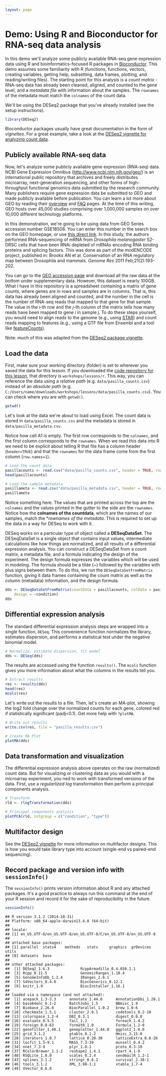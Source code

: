 ```yaml
---
layout: page
---
```




# Demo: Using R and Bioconductor for RNA-seq data analysis

In this demo we'll analyze some publicly available RNA-seq gene expression data using R and bioinformatics-focused R packages in [Bioconductor](http://bioconductor.org/). This demo assumes some familiarity with R (functions, functions, vectors, creating variables, getting help, subsetting, data frames, plotting, and reading/writing files). The starting point for this analysis is a *count matrix* - RNA-seq data has already been cleaned, aligned, and counted to the gene level, and a *metadata file* with information about the samples. The `rownames` of the metadata must match the `colnames` of the count data.

We'll be using the DESeq2 package that you've already installed (see the setup instructions). 


```r
library(DESeq2)
```

Bioconductor packages usually have great documentation in the form of *vignettes*. For a great example, take a look at the [DESeq2 vignette for analyzing count data](http://www.bioconductor.org/packages/release/bioc/vignettes/DESeq2/inst/doc/DESeq2.pdf).




## Publicly available RNA-seq data

Now, let's analyze some publicly available gene expression (RNA-seq) data. NCBI Gene Expression Omnibus (<http://www.ncbi.nlm.nih.gov/geo/>) is an international public repository that archives and freely distributes microarray, next-generation sequencing, and other forms of high-throughput functional genomics data submitted by the research community. Many publishers require gene expression data be submitted to GEO and made publicly available before publication. You can learn a lot more about GEO by reading their [overview](http://www.ncbi.nlm.nih.gov/geo/info/overview.html) and [FAQ](http://www.ncbi.nlm.nih.gov/geo/info/faq.html) pages. At the time of this writing, GEO hosts over 45,000 studies comprising over 1,000,000 samples on over 10,000 different technology platforms.

In this demonstration, we're going to be using data from GEO Series accession number GSE18508. You can enter this number in the search box on the GEO homepage, or use [this direct link](http://www.ncbi.nlm.nih.gov/geo/query/acc.cgi?acc=GSE18508). In this study, the authors performed RNA-sequencing of mRNA from *Drosophila melanogaster* S2-DRSC cells that have been RNAi depleted of mRNAs encoding RNA binding proteins and splicing factors. This was done as part of the modENCODE project, published in: Brooks AN et al. Conservation of an RNA regulatory map between Drosophila and mammals. *Genome Res* 2011 Feb;21(2):193-202.

You can go to the [GEO accession page](http://www.ncbi.nlm.nih.gov/geo/query/acc.cgi?acc=GSE18508) and download all the raw data at the bottom under supplementary data. However, this dataset is nearly 100GB. What I have in this repository is a spreadsheet containing a matrix of gene counts, where genes are in rows and samples are in columns. That is, this data has already been aligned and counted, and the number in the cell is the number of RNA-seq reads that mapped to that gene for that sample. The value in the *i*-th row and the *j*-th column of the matrix tells how many reads have been mapped to gene *i* in sample *j*. To do these steps yourself, you would need to align reads to the genome (e.g., using [STAR](https://code.google.com/p/rna-star/)) and count reads mapping to features (e.g., using a GTF file from Ensembl and a tool like [featureCounts](http://bioinf.wehi.edu.au/featureCounts/)).

Note: much of this was adapted from the [DESeq2 package vignette](http://www.bioconductor.org/packages/release/bioc/vignettes/DESeq2/inst/doc/DESeq2.pdf).

## Load the data

First, make sure your working directory (folder) is set to wherever you saved the data for this lesson. If you downloaded the [code repository for this lesson](https://github.com/bioconnector/workshops/archive/master.zip), that directory is `workshops/lessons/r`. This way, you can reference the data using a *relative path* (e.g. `data/pasilla_counts.csv`) instead of an *absolute path* (e.g. `C:/Users/name/downloads/workshops/lessons/data/pasilla_counts.csv`). You can check where you are with `getwd()`.


```r
getwd()
```

Let's look at the data we're about to load using Excel. The count data is stored in `data/pasilla_counts.csv` and the metadata is stored in `data/pasilla_metadata.csv`. 

Notice how cell A1 is empty. The first row corresponds to the `colnames`, and the first column corresponds to the `rownames`. When we read this data into R we need to be explicit about telling R that file has a column header (`header=TRUE`) and that the `rownames` for the data frame come from the first column (`row.names=1`).


```r
# Load the count data
pasillacounts <- read.csv("data/pasilla_counts.csv", header = TRUE, row.names = 1)
head(pasillacounts)

# Load the sample metadata
pasillameta <- read.csv("data/pasilla_metadata.csv", header = TRUE, row.names = 1)
pasillameta
```

Notice something here. The values that are printed across the top are the `colnames` and the values printed in the gutter to the side are the `rownames`. Notice how the **colnames of the countdata**, which are the names of our samples, match the **rownames of the metadata*. This is required to set up the data in a way for DESeq to work with it.

DESeq works on a particular type of object called a **DESeqDataSet**. The DESeqDataSet is a single object that contains input values, intermediate calculations like how things are normalized, and all results of a differential expression analysis. You can construct a DESeqDataSet from a count matrix, a metadata file, and a formula indicating the design of the experiment. The design formula expresses the variables which will be used in modeling. The formula should be a tilde (~) followed by the variables with plus signs between them. To do this, we run the `DESeqDataSetFromMatrix` function, giving it data frames containing the count matrix as well as the column (metadata) information, and the design formula.


```r
dds <- DESeqDataSetFromMatrix(countData = pasillacounts, colData = pasillameta, 
    design = ~condition)
dds
```

## Differential expression analysis

The standard differential expression analysis steps are wrapped into a single function, `DESeq`. This convenience function normalizes the library, estimates dispersion, and performs a statistical test under the negative binomial model.


```r
# Normalize, estimate dispersion, fit model
dds <- DESeq(dds)
```

The results are accessed using the function `results()`. The `mcols` function gives you more information about what the columns in the results tell you. 


```r
# Extract results
res <- results(dds)
head(res)
mcols(res)
```

Let's write out the results to a file. Then, let's create an MA-plot, showing the log2 fold change over the normalized counts for each gene, colored red if statistically significant (padj<0.1). Get more help with `?plotMA`.


```r
# Write out results
write.csv(res, file = "pasilla_results.csv")

# Create MA Plot
plotMA(dds)
```

## Data transformation and visualization

The differential expression analysis above operates on the raw (normalized) count data. But for visualizing or clustering data as you would with a microarray experiment, you ned to work with transformed versions of the data. First, use a *regularlized log* transformation then perform a principal components analysis.


```r
# Transform
rld <- rlogTransformation(dds)

# Principal components analysis
plotPCA(rld, intgroup = c("condition", "type"))
```

## Multifactor design

See the [DESeq2 vignette](http://www.bioconductor.org/packages/release/bioc/vignettes/DESeq2/inst/doc/DESeq2.pdf) for more information on multifactor designs. This is how you would take library type into account (single-end vs paired-end sequencing).

## Record package and version info with `sessionInfo()`

The `sessionInfo()` prints version information about R and any attached packages. It's a good practice to always run this command at the end of your R session and record it for the sake of reproducibility in the future.


```r
sessionInfo()
```

```
## R version 3.1.2 (2014-10-31)
## Platform: x86_64-apple-darwin13.4.0 (64-bit)
## 
## locale:
## [1] en_US.UTF-8/en_US.UTF-8/en_US.UTF-8/C/en_US.UTF-8/en_US.UTF-8
## 
## attached base packages:
## [1] parallel  stats4    methods   stats     graphics  grDevices utils    
## [8] datasets  base     
## 
## other attached packages:
##  [1] DESeq2_1.6.3              RcppArmadillo_0.4.650.1.1
##  [3] Rcpp_0.11.5               GenomicRanges_1.18.4     
##  [5] GenomeInfoDb_1.2.4        IRanges_2.0.1            
##  [7] S4Vectors_0.4.0           BiocGenerics_0.12.1      
##  [9] knitr_1.9                 BiocInstaller_1.16.1     
## 
## loaded via a namespace (and not attached):
##  [1] acepack_1.3-3.3      annotate_1.44.0      AnnotationDbi_1.28.1
##  [4] base64enc_0.1-2      BatchJobs_1.5        BBmisc_1.9          
##  [7] Biobase_2.26.0       BiocParallel_1.0.2   brew_1.0-6          
## [10] checkmate_1.5.1      cluster_2.0.1        codetools_0.2-10    
## [13] colorspace_1.2-4     DBI_0.3.1            digest_0.6.8        
## [16] evaluate_0.5.5       fail_1.2             foreach_1.4.2       
## [19] foreign_0.8-63       formatR_1.0          Formula_1.2-0       
## [22] genefilter_1.48.1    geneplotter_1.44.0   ggplot2_1.0.0       
## [25] grid_3.1.2           gtable_0.1.2         Hmisc_3.15-0        
## [28] iterators_1.0.7      lattice_0.20-30      latticeExtra_0.6-26 
## [31] locfit_1.5-9.1       MASS_7.3-39          munsell_0.4.2       
## [34] nnet_7.3-9           plyr_1.8.1           proto_0.3-10        
## [37] RColorBrewer_1.1-2   reshape2_1.4.1       rpart_4.1-9         
## [40] RSQLite_1.0.0        scales_0.2.4         sendmailR_1.2-1     
## [43] splines_3.1.2        stringr_0.6.2        survival_2.38-1     
## [46] tools_3.1.2          XML_3.98-1.1         xtable_1.7-4        
## [49] XVector_0.6.0
```
